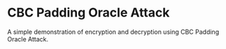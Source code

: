 # CBC Padding Oracle Attack

A simple demonstration of encryption and decryption using CBC Padding Oracle Attack.